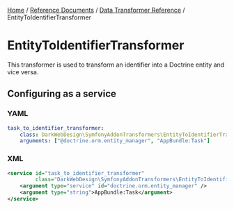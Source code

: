 [Home](../../index.md) /
[Reference Documents](../index.md) /
[Data Transformer Reference](index.md) /
EntityToIdentifierTransformer

# EntityToIdentifierTransformer

This transformer is used to transform an identifier into a Doctrine entity and vice versa.

## Configuring as a service

### YAML

```yml
task_to_identifier_transformer:
    class: DarkWebDesign\SymfonyAddonTransformers\EntityToIdentifierTransformer
    arguments: ["@doctrine.orm.entity_manager", "AppBundle:Task"]
```

### XML

```xml
<service id="task_to_identifier_transformer"
         class="DarkWebDesign\SymfonyAddonTransformers\EntityToIdentifierTransformer">
    <argument type="service" id="doctrine.orm.entity_manager" />
    <argument type="string">AppBundle:Task</argument>
</service>
```

